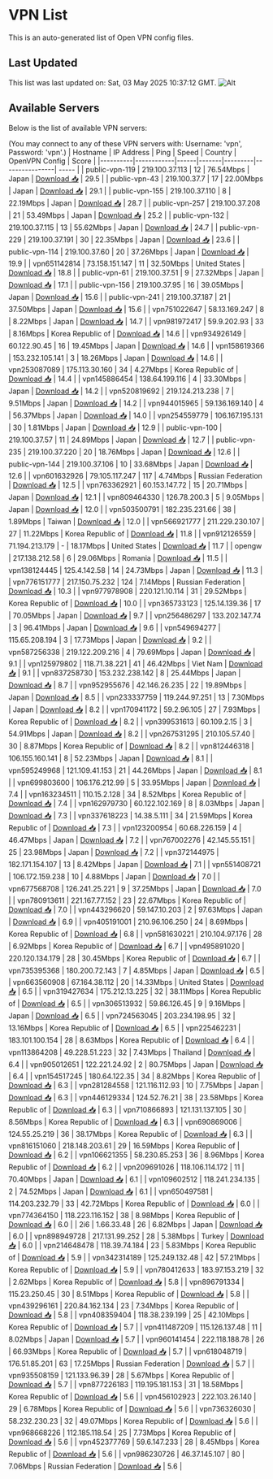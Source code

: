 # VPN List

This is an auto-generated list of Open VPN config files.

## Last Updated

This list was last updated on: Sat, 03 May 2025 10:37:12 GMT.
![Alt](https://repobeats.axiom.co/api/embed/186b98318ef1479477931607c1ad7d823f12451f.svg "Repobeats analytics image")

## Available Servers

Below is the list of available VPN servers:

(You may connect to any of these VPN servers with: Username: 'vpn', Password: 'vpn'.)
| Hostname | IP Address | Ping | Speed | Country | OpenVPN Config | Score |
|----------|------------|------|-------|---------|----------------| ----- |
| public-vpn-119 | 219.100.37.113 | 12 | 76.54Mbps | Japan | [Download 📥](./configs/server_0_JP.ovpn) | 29.5 |
| public-vpn-43 | 219.100.37.7 | 17 | 22.00Mbps | Japan | [Download 📥](./configs/server_1_JP.ovpn) | 29.1 |
| public-vpn-155 | 219.100.37.110 | 8 | 22.19Mbps | Japan | [Download 📥](./configs/server_2_JP.ovpn) | 28.7 |
| public-vpn-257 | 219.100.37.208 | 21 | 53.49Mbps | Japan | [Download 📥](./configs/server_3_JP.ovpn) | 25.2 |
| public-vpn-132 | 219.100.37.115 | 13 | 55.62Mbps | Japan | [Download 📥](./configs/server_4_JP.ovpn) | 24.7 |
| public-vpn-229 | 219.100.37.191 | 30 | 22.35Mbps | Japan | [Download 📥](./configs/server_5_JP.ovpn) | 23.6 |
| public-vpn-114 | 219.100.37.60 | 20 | 37.26Mbps | Japan | [Download 📥](./configs/server_6_JP.ovpn) | 19.9 |
| vpn651142814 | 73.158.151.147 | 11 | 32.50Mbps | United States | [Download 📥](./configs/server_7_US.ovpn) | 18.8 |
| public-vpn-61 | 219.100.37.51 | 9 | 27.32Mbps | Japan | [Download 📥](./configs/server_8_JP.ovpn) | 17.1 |
| public-vpn-156 | 219.100.37.95 | 16 | 39.05Mbps | Japan | [Download 📥](./configs/server_9_JP.ovpn) | 15.6 |
| public-vpn-241 | 219.100.37.187 | 21 | 37.50Mbps | Japan | [Download 📥](./configs/server_10_JP.ovpn) | 15.6 |
| vpn751022647 | 58.13.169.247 | 8 | 8.22Mbps | Japan | [Download 📥](./configs/server_11_JP.ovpn) | 14.7 |
| vpn981972417 | 59.9.202.93 | 33 | 8.16Mbps | Korea Republic of | [Download 📥](./configs/server_12_KR.ovpn) | 14.6 |
| vpn934926149 | 60.122.90.45 | 16 | 19.45Mbps | Japan | [Download 📥](./configs/server_13_JP.ovpn) | 14.6 |
| vpn158619366 | 153.232.105.141 | 3 | 18.26Mbps | Japan | [Download 📥](./configs/server_14_JP.ovpn) | 14.6 |
| vpn253087089 | 175.113.30.160 | 34 | 4.27Mbps | Korea Republic of | [Download 📥](./configs/server_15_KR.ovpn) | 14.4 |
| vpn145886454 | 138.64.199.116 | 4 | 33.30Mbps | Japan | [Download 📥](./configs/server_16_JP.ovpn) | 14.2 |
| vpn520819692 | 219.124.213.238 | 7 | 9.51Mbps | Japan | [Download 📥](./configs/server_17_JP.ovpn) | 14.2 |
| vpn944015965 | 59.136.169.140 | 4 | 56.37Mbps | Japan | [Download 📥](./configs/server_18_JP.ovpn) | 14.0 |
| vpn254559779 | 106.167.195.131 | 30 | 1.81Mbps | Japan | [Download 📥](./configs/server_19_JP.ovpn) | 12.9 |
| public-vpn-100 | 219.100.37.57 | 11 | 24.89Mbps | Japan | [Download 📥](./configs/server_20_JP.ovpn) | 12.7 |
| public-vpn-235 | 219.100.37.220 | 20 | 18.76Mbps | Japan | [Download 📥](./configs/server_21_JP.ovpn) | 12.6 |
| public-vpn-144 | 219.100.37.106 | 10 | 33.68Mbps | Japan | [Download 📥](./configs/server_22_JP.ovpn) | 12.6 |
| vpn601632926 | 79.105.117.247 | 117 | 4.74Mbps | Russian Federation | [Download 📥](./configs/server_23_RU.ovpn) | 12.5 |
| vpn763362921 | 60.153.147.72 | 15 | 20.71Mbps | Japan | [Download 📥](./configs/server_24_JP.ovpn) | 12.1 |
| vpn809464330 | 126.78.200.3 | 5 | 9.05Mbps | Japan | [Download 📥](./configs/server_25_JP.ovpn) | 12.0 |
| vpn503500791 | 182.235.231.66 | 38 | 1.89Mbps | Taiwan | [Download 📥](./configs/server_26_TW.ovpn) | 12.0 |
| vpn566921777 | 211.229.230.107 | 27 | 11.22Mbps | Korea Republic of | [Download 📥](./configs/server_27_KR.ovpn) | 11.8 |
| vpn912126559 | 71.194.213.179 | - | 18.17Mbps | United States | [Download 📥](./configs/server_28_US.ovpn) | 11.7 |
| opengw | 217.138.212.58 | 6 | 29.06Mbps | Romania | [Download 📥](./configs/server_29_RO.ovpn) | 11.5 |
| vpn138124445 | 125.4.142.58 | 14 | 24.73Mbps | Japan | [Download 📥](./configs/server_30_JP.ovpn) | 11.3 |
| vpn776151777 | 217.150.75.232 | 124 | 7.14Mbps | Russian Federation | [Download 📥](./configs/server_31_RU.ovpn) | 10.3 |
| vpn977978908 | 220.121.10.114 | 31 | 29.52Mbps | Korea Republic of | [Download 📥](./configs/server_32_KR.ovpn) | 10.0 |
| vpn365733123 | 125.14.139.36 | 17 | 70.05Mbps | Japan | [Download 📥](./configs/server_33_JP.ovpn) | 9.7 |
| vpn256486297 | 133.202.147.74 | 3 | 96.41Mbps | Japan | [Download 📥](./configs/server_34_JP.ovpn) | 9.6 |
| vpn549694277 | 115.65.208.194 | 3 | 17.73Mbps | Japan | [Download 📥](./configs/server_35_JP.ovpn) | 9.2 |
| vpn587256338 | 219.122.209.216 | 4 | 79.69Mbps | Japan | [Download 📥](./configs/server_36_JP.ovpn) | 9.1 |
| vpn125979802 | 118.71.38.221 | 41 | 46.42Mbps | Viet Nam | [Download 📥](./configs/server_37_VN.ovpn) | 9.1 |
| vpn837258730 | 153.232.238.142 | 8 | 25.44Mbps | Japan | [Download 📥](./configs/server_38_JP.ovpn) | 8.7 |
| vpn952955676 | 42.146.26.235 | 22 | 19.89Mbps | Japan | [Download 📥](./configs/server_39_JP.ovpn) | 8.5 |
| vpn233337759 | 119.244.97.251 | 13 | 7.30Mbps | Japan | [Download 📥](./configs/server_40_JP.ovpn) | 8.2 |
| vpn170941172 | 59.2.96.105 | 27 | 7.93Mbps | Korea Republic of | [Download 📥](./configs/server_41_KR.ovpn) | 8.2 |
| vpn399531613 | 60.109.2.15 | 3 | 54.91Mbps | Japan | [Download 📥](./configs/server_42_JP.ovpn) | 8.2 |
| vpn267531295 | 210.105.57.40 | 30 | 8.87Mbps | Korea Republic of | [Download 📥](./configs/server_43_KR.ovpn) | 8.2 |
| vpn812446318 | 106.155.160.141 | 8 | 52.23Mbps | Japan | [Download 📥](./configs/server_44_JP.ovpn) | 8.1 |
| vpn595249968 | 121.109.41.153 | 21 | 44.26Mbps | Japan | [Download 📥](./configs/server_45_JP.ovpn) | 8.1 |
| vpn699803600 | 106.176.212.99 | 5 | 33.95Mbps | Japan | [Download 📥](./configs/server_46_JP.ovpn) | 7.4 |
| vpn163234511 | 110.15.2.128 | 34 | 8.52Mbps | Korea Republic of | [Download 📥](./configs/server_47_KR.ovpn) | 7.4 |
| vpn162979730 | 60.122.102.169 | 8 | 8.03Mbps | Japan | [Download 📥](./configs/server_48_JP.ovpn) | 7.3 |
| vpn337618223 | 14.38.5.111 | 34 | 21.59Mbps | Korea Republic of | [Download 📥](./configs/server_49_KR.ovpn) | 7.3 |
| vpn123200954 | 60.68.226.159 | 4 | 46.47Mbps | Japan | [Download 📥](./configs/server_50_JP.ovpn) | 7.2 |
| vpn767002276 | 42.145.55.151 | 25 | 23.98Mbps | Japan | [Download 📥](./configs/server_51_JP.ovpn) | 7.2 |
| vpn372144975 | 182.171.154.107 | 13 | 8.42Mbps | Japan | [Download 📥](./configs/server_52_JP.ovpn) | 7.1 |
| vpn551408721 | 106.172.159.238 | 10 | 4.88Mbps | Japan | [Download 📥](./configs/server_53_JP.ovpn) | 7.0 |
| vpn677568708 | 126.241.25.221 | 9 | 37.25Mbps | Japan | [Download 📥](./configs/server_54_JP.ovpn) | 7.0 |
| vpn780913611 | 221.167.77.152 | 23 | 22.67Mbps | Korea Republic of | [Download 📥](./configs/server_55_KR.ovpn) | 7.0 |
| vpn443296620 | 59.147.10.203 | 2 | 97.63Mbps | Japan | [Download 📥](./configs/server_56_JP.ovpn) | 6.9 |
| vpn405191001 | 210.96.106.250 | 24 | 8.69Mbps | Korea Republic of | [Download 📥](./configs/server_57_KR.ovpn) | 6.8 |
| vpn581630221 | 210.104.97.176 | 28 | 6.92Mbps | Korea Republic of | [Download 📥](./configs/server_58_KR.ovpn) | 6.7 |
| vpn495891020 | 220.120.134.179 | 28 | 30.45Mbps | Korea Republic of | [Download 📥](./configs/server_59_KR.ovpn) | 6.7 |
| vpn735395368 | 180.200.72.143 | 7 | 4.85Mbps | Japan | [Download 📥](./configs/server_60_JP.ovpn) | 6.5 |
| vpn663560908 | 67.164.38.112 | 20 | 14.33Mbps | United States | [Download 📥](./configs/server_61_US.ovpn) | 6.5 |
| vpn319427634 | 175.212.13.225 | 32 | 38.11Mbps | Korea Republic of | [Download 📥](./configs/server_62_KR.ovpn) | 6.5 |
| vpn306513932 | 59.86.126.45 | 9 | 9.16Mbps | Japan | [Download 📥](./configs/server_63_JP.ovpn) | 6.5 |
| vpn724563045 | 203.234.198.95 | 32 | 13.16Mbps | Korea Republic of | [Download 📥](./configs/server_64_KR.ovpn) | 6.5 |
| vpn225462231 | 183.101.100.154 | 28 | 8.63Mbps | Korea Republic of | [Download 📥](./configs/server_65_KR.ovpn) | 6.4 |
| vpn113864208 | 49.228.51.223 | 32 | 7.43Mbps | Thailand | [Download 📥](./configs/server_66_TH.ovpn) | 6.4 |
| vpn905012651 | 122.221.24.92 | 2 | 80.75Mbps | Japan | [Download 📥](./configs/server_67_JP.ovpn) | 6.4 |
| vpn154517245 | 180.64.122.35 | 34 | 8.82Mbps | Korea Republic of | [Download 📥](./configs/server_68_KR.ovpn) | 6.3 |
| vpn281284558 | 121.116.112.93 | 10 | 7.75Mbps | Japan | [Download 📥](./configs/server_69_JP.ovpn) | 6.3 |
| vpn446129334 | 124.52.76.21 | 38 | 23.58Mbps | Korea Republic of | [Download 📥](./configs/server_70_KR.ovpn) | 6.3 |
| vpn710866893 | 121.131.137.105 | 30 | 8.56Mbps | Korea Republic of | [Download 📥](./configs/server_71_KR.ovpn) | 6.3 |
| vpn690869006 | 124.55.25.219 | 36 | 38.17Mbps | Korea Republic of | [Download 📥](./configs/server_72_KR.ovpn) | 6.3 |
| vpn816151060 | 218.148.203.61 | 29 | 16.59Mbps | Korea Republic of | [Download 📥](./configs/server_73_KR.ovpn) | 6.2 |
| vpn106621355 | 58.230.85.253 | 36 | 8.96Mbps | Korea Republic of | [Download 📥](./configs/server_74_KR.ovpn) | 6.2 |
| vpn209691026 | 118.106.114.172 | 11 | 70.40Mbps | Japan | [Download 📥](./configs/server_75_JP.ovpn) | 6.1 |
| vpn109602512 | 118.241.234.135 | 2 | 74.52Mbps | Japan | [Download 📥](./configs/server_76_JP.ovpn) | 6.1 |
| vpn650497581 | 114.203.232.79 | 33 | 42.72Mbps | Korea Republic of | [Download 📥](./configs/server_77_KR.ovpn) | 6.0 |
| vpn774364150 | 118.223.116.152 | 38 | 8.98Mbps | Korea Republic of | [Download 📥](./configs/server_78_KR.ovpn) | 6.0 |
| 2i6 | 1.66.33.48 | 26 | 6.82Mbps | Japan | [Download 📥](./configs/server_79_JP.ovpn) | 6.0 |
| vpn898949728 | 217.131.99.252 | 28 | 5.38Mbps | Turkey | [Download 📥](./configs/server_80_TR.ovpn) | 6.0 |
| vpn214648478 | 118.39.74.184 | 23 | 5.83Mbps | Korea Republic of | [Download 📥](./configs/server_81_KR.ovpn) | 5.9 |
| vpn342314189 | 125.249.132.48 | 42 | 57.21Mbps | Korea Republic of | [Download 📥](./configs/server_82_KR.ovpn) | 5.9 |
| vpn780412633 | 183.97.153.219 | 32 | 2.62Mbps | Korea Republic of | [Download 📥](./configs/server_83_KR.ovpn) | 5.8 |
| vpn896791334 | 115.23.250.45 | 30 | 8.51Mbps | Korea Republic of | [Download 📥](./configs/server_84_KR.ovpn) | 5.8 |
| vpn439296161 | 220.84.162.134 | 23 | 7.34Mbps | Korea Republic of | [Download 📥](./configs/server_85_KR.ovpn) | 5.8 |
| vpn408359404 | 118.38.239.199 | 25 | 42.10Mbps | Korea Republic of | [Download 📥](./configs/server_86_KR.ovpn) | 5.7 |
| vpn411487209 | 115.126.137.48 | 11 | 8.02Mbps | Japan | [Download 📥](./configs/server_87_JP.ovpn) | 5.7 |
| vpn960141454 | 222.118.188.78 | 26 | 66.93Mbps | Korea Republic of | [Download 📥](./configs/server_88_KR.ovpn) | 5.7 |
| vpn618048719 | 176.51.85.201 | 63 | 17.25Mbps | Russian Federation | [Download 📥](./configs/server_89_RU.ovpn) | 5.7 |
| vpn935508159 | 121.133.96.39 | 28 | 5.67Mbps | Korea Republic of | [Download 📥](./configs/server_90_KR.ovpn) | 5.7 |
| vpn877226183 | 119.195.181.153 | 31 | 18.58Mbps | Korea Republic of | [Download 📥](./configs/server_91_KR.ovpn) | 5.6 |
| vpn456102923 | 222.103.26.140 | 29 | 6.78Mbps | Korea Republic of | [Download 📥](./configs/server_92_KR.ovpn) | 5.6 |
| vpn736326030 | 58.232.230.23 | 32 | 49.07Mbps | Korea Republic of | [Download 📥](./configs/server_93_KR.ovpn) | 5.6 |
| vpn968668226 | 112.185.118.54 | 25 | 7.73Mbps | Korea Republic of | [Download 📥](./configs/server_94_KR.ovpn) | 5.6 |
| vpn452377769 | 59.6.147.233 | 28 | 8.45Mbps | Korea Republic of | [Download 📥](./configs/server_95_KR.ovpn) | 5.6 |
| vpn986230726 | 46.37.145.107 | 80 | 7.06Mbps | Russian Federation | [Download 📥](./configs/server_96_RU.ovpn) | 5.6 |
